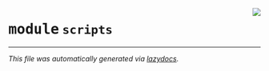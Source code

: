 <!-- markdownlint-disable -->

<a href="https://github.com/spqb/adabmDCApy/tree/main/adabmDCA/adabmDCA/scripts/__init__.py"><img align="right" style="float:right;" src="https://img.shields.io/badge/-source-cccccc?style=flat-square"></a>

# <kbd>module</kbd> `scripts`








---

_This file was automatically generated via [lazydocs](https://github.com/ml-tooling/lazydocs)._
